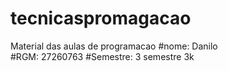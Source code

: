# tecnicaspromagacao
Material das aulas de programacao
#nome: Danilo  
#RGM: 27260763
#Semestre: 3 semestre 3k
